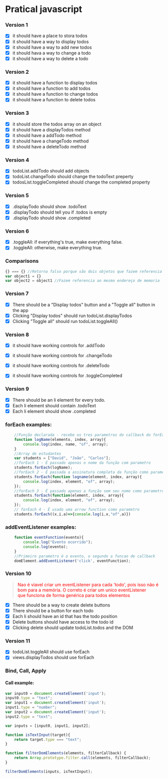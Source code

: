 # Pratical javascript

### Version 1

- [x] it should have a place to stora todos
- [x] it should have a way to display todos
- [x] it should have a way to add new todos
- [x] it should hava a way to change a todo
- [x] it should have a way to delete a todo

### Version 2

- [x] it should have a function to display todos
- [x] it should have a function to add todos
- [x] it should have a function to change todos
- [x] it should have a function to delete todos

### Version 3

- [x] it should store the todos array on an object
- [x] it should have a displayTodos method
- [x] it should have a addTodo method
- [x] it should have a changeTodo method
- [x] it should have a deleteTodo method

### Version 4

- [x] todoList.addTodo should add objects
- [x] todoList.changeTodo should change the todoText preperty
- [x] todosList.toggleCompleted should change the completed property

### Version 5

- [x] .displayTodo should show .todoText
- [x] .displayTodo should tell you if .todos is empty
- [x] .displayTodo should show .completed

### Version 6

- [x] .toggleAll: if everything's true, make everything false.
- [x] .toggleAll: otherwise, make everything true.

### Comparisons

```javascript
{} === {} //Retorna falso porque são dois objetos que fazem referencia a endereços de memoria diferentes.
var object1 = {}
var object2 = object1 //Fazem referencia ao mesmo endereço de memoria
```

### Version 7

- [x] There should be a "Display todos" button and a "Toggle all" button in the app
- [x] Clicking "Display todos" should run todoList.displayTodos
- [x] Clicking "Toggle all" should run todoList.toggleAll()

### Version 8

- [x] it should have working controls for .addTodo
- [x] it should have working controls for .changeTodo
- [x] it should have working controls for .deleteTodo
- [x] it should have working controls for .toggleCompleted


### Version 9

- [x] There should be an li element for every todo.
- [x] Each li element should contain .todoText
- [x] Each li element should show .completed

### forEach examples:

```javascript
    //Função declarada - recebe os tres parametros do callback do forEach
    function logName(elemento, index, array){
        console.log(index, name, "of", array);
    }
    //Array de estudantes
    var students = ["David", "João", "Carlos"];
    //forEach 1 - É passado apenas o nome da função com parametro
    students.forEach(logName);
    //forEach 2 - É passada a assinatura completa da função como parametro
    students.forEach(function logname(element, index, array){
        console.log(index, element, "of", array);
    });
    //forEach 3 - É passado apenas a função sem seu nome como parametro
    students.forEach(function(element, index, array){
        console.log(index, element, "of", array);
    });
    // forEach 4 - É usado uma arrow function como parametro
    students.forEach((x,i,a)=>{console.log(i,x,"of",a)})
```

### addEventListener examples:

```javascript
    function eventFunction(evento){
        console.log("Evento ocorrido");
        console.log(evento);
    }
    //Primeiro parametro é o evento, o segundo a funcao de callback
    domElement.addEventListener('click', eventFunction);
```

### Version 10

 <blockquote> <p style="color: red;">Nao é viavel criar um eventListener para cada 'todo', pois isso não é bom para a memória. O correto é criar um unico eventListener </br>que funciona de forma genérica para todos elementos</p>  </blockquote>

- [x] There should be a way to create delete buttons
- [x] There should be a button for each todo
- [x] Each li should have an id that has the todo position
- [x] Delete buttons should have access to the todo id
- [x] Clicking delete should update todoList.todos and the DOM  

### Version 11

- [x] todoList.toggleAll should use forEach
- [x] views.displayTodos should use forEach

### Bind, Call, Apply

#### Call example:

```javascript
var input0 = document.createElement('input');
input0.type = "text";
var input1 = document.createElement('input');
input1.type = "number";
var input2 = document.createElement('input');
input2.type = "text";

var inputs = [input0, input1, input2];

function isTextInput(target){
    return target.type === "text";
}

function filterDomElements(elements, filterCallback) {  
    return Array.prototype.filter.call(elements, filterCallback);   
}

filterDomElements(inputs, isTextInput);
```